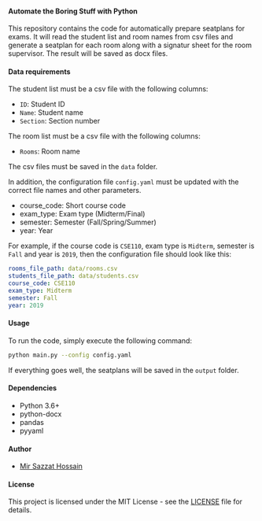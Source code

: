 #### Automate the Boring Stuff with Python

This repository contains the code for automatically prepare seatplans for exams. It will read the student list and room names from csv files and generate a seatplan for each room along with a signatur sheet for the room supervisor. The result will be saved as docx files.

#### Data requirements

The student list must be a csv file with the following columns:

- `ID`: Student ID
- `Name`: Student name
- `Section`: Section number

The room list must be a csv file with the following columns:

- `Rooms`: Room name

The csv files must be saved in the `data` folder.

In addition, the configuration file `config.yaml` must be updated with the correct file names and other parameters.

- course_code: Short course code
- exam_type: Exam type (Midterm/Final)
- semester: Semester (Fall/Spring/Summer)
- year: Year

For example, if the course code is `CSE110`, exam type is `Midterm`, semester is `Fall` and year is `2019`, then the configuration file should look like this:

```yaml
rooms_file_path: data/rooms.csv
students_file_path: data/students.csv
course_code: CSE110
exam_type: Midterm
semester: Fall
year: 2019
```

#### Usage

To run the code, simply execute the following command:

```bash
python main.py --config config.yaml
```

If everything goes well, the seatplans will be saved in the `output` folder.

#### Dependencies

- Python 3.6+
- python-docx
- pandas
- pyyaml

#### Author

- [Mir Sazzat Hossain](https://mirsaazzathossain.me)

#### License

This project is licensed under the MIT License - see the [LICENSE](LICENSE) file for details.
